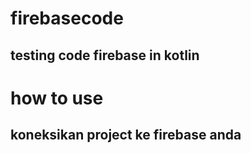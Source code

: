 # firebasecode
## testing code firebase in kotlin

# how to use
## koneksikan project ke firebase anda
